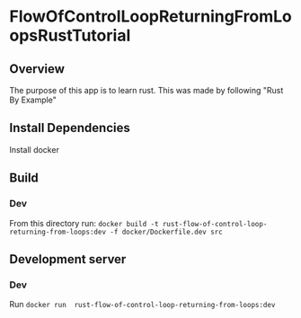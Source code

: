 # FlowOfControlLoopReturningFromLoopsRustTutorial

## Overview
The purpose of this app is to learn rust. This was made by following "Rust By Example"

## Install Dependencies
Install docker

## Build
### Dev
From this directory run: `docker build -t rust-flow-of-control-loop-returning-from-loops:dev -f docker/Dockerfile.dev src`

## Development server
### Dev
Run `docker run  rust-flow-of-control-loop-returning-from-loops:dev`